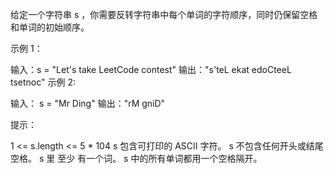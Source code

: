 给定一个字符串 s ，你需要反转字符串中每个单词的字符顺序，同时仍保留空格和单词的初始顺序。

 

示例 1：

输入：s = "Let's take LeetCode contest"
输出："s'teL ekat edoCteeL tsetnoc"
示例 2:

输入： s = "Mr Ding"
输出："rM gniD"
 

提示：

1 <= s.length <= 5 * 104
s 包含可打印的 ASCII 字符。
s 不包含任何开头或结尾空格。
s 里 至少 有一个词。
s 中的所有单词都用一个空格隔开。